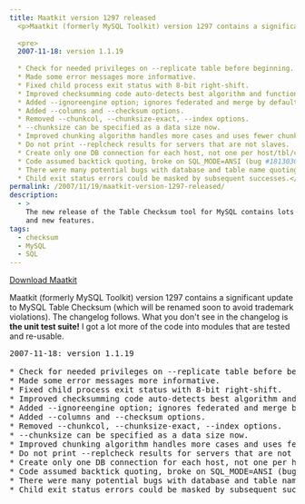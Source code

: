 ```yaml
---
title: Maatkit version 1297 released
  <p>Maatkit (formerly MySQL Toolkit) version 1297 contains a significant update to MySQL Table Checksum (which will be renamed soon to avoid trademark violations).  The changelog follows.  What you don't see in the changelog is <strong>the unit test suite!</strong>  I got a lot more of the code into modules that are tested and re-usable.</p>
  
  <pre>
  2007-11-18: version 1.1.19 
  
  * Check for needed privileges on --replicate table before beginning. 
  * Made some error messages more informative. 
  * Fixed child process exit status with 8-bit right-shift. 
  * Improved checksumming code auto-detects best algorithm and function. 
  * Added --ignoreengine option; ignores federated and merge by default. 
  * Added --columns and --checksum options. 
  * Removed --chunkcol, --chunksize-exact, --index options. 
  * --chunksize can be specified as a data size now. 
  * Improved chunking algorithm handles more cases and uses fewer chunks. 
  * Do not print --replcheck results for servers that are not slaves. 
  * Create only one DB connection for each host, not one per host/tbl/chunk. 
  * Code assumed backtick quoting, broke on SQL_MODE=ANSI (bug #1813030). 
  * There were many potential bugs with database and table name quoting. 
  * Child exit status errors could be masked by subsequent successes.</pre>
permalink: /2007/11/19/maatkit-version-1297-released/
description:
  - >
    The new release of the Table Checksum tool for MySQL contains lots of bug fixes
    and new features.
tags:
  - checksum
  - MySQL
  - SQL
---
```

<p class="download">
  <a href="http://code.google.com/p/maatkit/">Download Maatkit</a>
</p>

Maatkit (formerly MySQL Toolkit) version 1297 contains a significant update to MySQL Table Checksum (which will be renamed soon to avoid trademark violations). The changelog follows. What you don't see in the changelog is **the unit test suite!** I got a lot more of the code into modules that are tested and re-usable.

<pre>2007-11-18: version 1.1.19 

* Check for needed privileges on --replicate table before beginning. 
* Made some error messages more informative. 
* Fixed child process exit status with 8-bit right-shift. 
* Improved checksumming code auto-detects best algorithm and function. 
* Added --ignoreengine option; ignores federated and merge by default. 
* Added --columns and --checksum options. 
* Removed --chunkcol, --chunksize-exact, --index options. 
* --chunksize can be specified as a data size now. 
* Improved chunking algorithm handles more cases and uses fewer chunks. 
* Do not print --replcheck results for servers that are not slaves. 
* Create only one DB connection for each host, not one per host/tbl/chunk. 
* Code assumed backtick quoting, broke on SQL_MODE=ANSI (bug #1813030). 
* There were many potential bugs with database and table name quoting. 
* Child exit status errors could be masked by subsequent successes.</pre>

